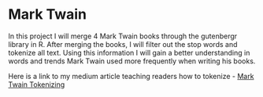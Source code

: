 # Mark Twain

In this project I will merge 4 Mark Twain books through the gutenbergr library in R. After merging the books, I will filter out the stop words and tokenize all text. Using this information I will gain a better understanding in words and trends Mark Twain used more frequently when writing his books.

Here is a link to my medium article teaching readers how to tokenize - [Mark Twain Tokenizing](https://towardsdatascience.com/text-analytics-in-r-ae23df8ee928?source=your_stories_page---------------------------)
